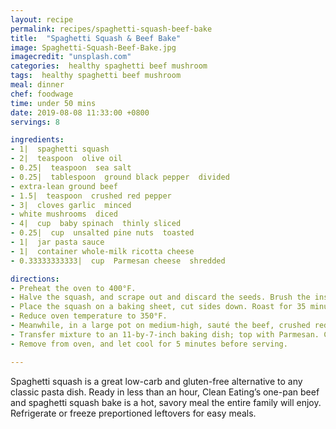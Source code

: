 ```yaml
---
layout: recipe
permalink: recipes/spaghetti-squash-beef-bake
title:  "Spaghetti Squash & Beef Bake"
image: Spaghetti-Squash-Beef-Bake.jpg
imagecredit: "unsplash.com"
categories:  healthy spaghetti beef mushroom
tags:  healthy spaghetti beef mushroom
meal: dinner
chef: foodwage
time: under 50 mins
date: 2019-08-08 11:33:00 +0800
servings: 8

ingredients:
- 1|  spaghetti squash
- 2|  teaspoon  olive oil
- 0.25|  teaspoon  sea salt
- 0.25|  tablespoon  ground black pepper  divided
- extra-lean ground beef
- 1.5|  teaspoon  crushed red pepper
- 3|  cloves garlic  minced
- white mushrooms  diced
- 4|  cup  baby spinach  thinly sliced
- 0.25|  cup  unsalted pine nuts  toasted
- 1|  jar pasta sauce
- 1|  container whole-milk ricotta cheese
- 0.33333333333|  cup  Parmesan cheese  shredded

directions:
- Preheat the oven to 400°F.
- Halve the squash, and scrape out and discard the seeds. Brush the inside of the squash with the oil, and sprinkle with salt and 1/8 teaspoon black pepper.
- Place the squash on a baking sheet, cut sides down. Roast for 35 minutes, until soft. Remove from the oven, and scrape out the flesh with a fork. (You should have about 4 cups squash.)
- Reduce oven temperature to 350°F.
- Meanwhile, in a large pot on medium-high, sauté the beef, crushed red pepper and remaining 1/8 teaspoon black pepper for 8 minutes, breaking beef apart as it cooks and juices are released. Add the garlic, and sauté for 2–3 minutes. Add the mushrooms, and sauté for 5–7 minutes. Add the spinach, and cook until it starts to wilt, about 1 minute. Add the pine nuts, pasta sauce, ricotta and reserved spaghetti squash; stir until well-mixed.
- Transfer mixture to an 11-by-7-inch baking dish; top with Parmesan. Cover casserole loosely with foil. Bake for 20 minutes, removing the foil after 15 minutes. 
- Remove from oven, and let cool for 5 minutes before serving.

---
```


Spaghetti squash is a great low-carb and gluten-free alternative to any classic pasta dish. Ready in less than an hour, Clean Eating’s one-pan beef and spaghetti squash bake is a hot, savory meal the entire family will enjoy. Refrigerate or freeze preportioned leftovers for easy meals.